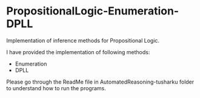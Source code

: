 # PropositionalLogic-Enumeration-DPLL
Implementation of inference methods for Propositional Logic. 

I have provided the implementation of following methods:
* Enumeration 
* DPLL

Please go through the ReadMe file in AutomatedReasoning-tusharku folder to understand how to run the programs.
